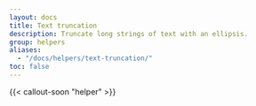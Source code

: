 ```yaml
---
layout: docs
title: Text truncation
description: Truncate long strings of text with an ellipsis.
group: helpers
aliases:
  - "/docs/helpers/text-truncation/"
toc: false
---
```


{{< callout-soon "helper" >}}

